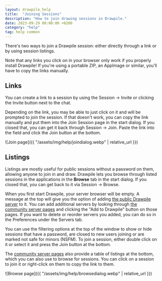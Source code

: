 ```yaml
---
layout: drawpile_help
title:  "Joining Sessions"
description: "How to join drawing sessions in Drawpile."
date: 2023-09-29 00:00:00 +0200
category: "help"
tag: help common
---
```


There's two ways to join a Drawpile session: either directly through a link or by using session listings.

Note that any links you click on in your browser only work if you properly install Drawpile! If you're using a portable ZIP, an AppImage or similar, you'll have to copy the links manually.

## Links

You can create a link to a session by using the Session → Invite or clicking the Invite button next to the chat.

Depending on the link, you may be able to just click on it and will be prompted to join the session. If that doesn't work, you can copy the link manually and put them into the Join Session page in the start dialog. If you closed that, you can get it back through Session → Join. Paste the link into the field and click the Join button at the bottom.

![Join page]({{ "/assets/img/help/joindialog.webp" | relative_url }})

## Listings

Listings are mostly useful for public sessions without a password on them, allowing anyone to join in and draw. Drawpile lets you browse through listed sessions in the applications in the **Browse** tab in the start dialog. If you closed that, you can get back to it via Session → Browse.

When you first start Drawpile, your server browser will be empty. A message at the top will give you the option of adding [the public Drawpile server](https://drawpile.net/communities/drawpile/) to it. You can add additional servers by looking through [the community server pages](https://drawpile.net/communities/) and clicking the "Add to Drawpile" button on those pages. If you want to delete or reorder servers you added, you can do so in the Preferences under the Servers tab.

You can use the filtering options at the top of the window to show or hide sessions that have a password, are closed to new users joining or are marked not safe for minors (NSFM). To join a session, either double click on it or select it and press the Join button at the bottom.

The [community server pages](https://drawpile.net/communities/) also provide a table of listings at the bottom, which you can also use to browse for sessions. You can click on a session to join it or right-click on them to copy the link to them.

![Browse page]({{ "/assets/img/help/browsedialog.webp" | relative_url }})
